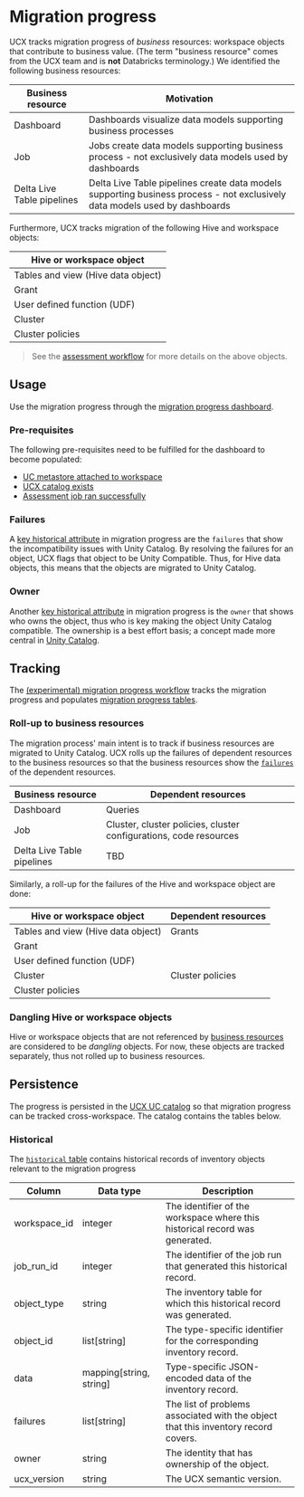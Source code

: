 # Migration progress

UCX tracks migration progress of _business_ resources: workspace objects that contribute to business value.
(The term "business resource" comes from the UCX team and is **not** Databricks terminology.) We identified the
following business resources:

| Business resource          | Motivation                                                                                                                 |
|----------------------------|----------------------------------------------------------------------------------------------------------------------------|
| Dashboard                  | Dashboards visualize data models supporting business processes                                                             |
| Job                        | Jobs create data models supporting business process - not exclusively data models used by dashboards                       |
| Delta Live Table pipelines | Delta Live Table pipelines create data models supporting business process - not exclusively data models used by dashboards |

Furthermore, UCX tracks migration of the following Hive and workspace objects:

| Hive or workspace object           |
|------------------------------------|
| Tables and view (Hive data object) |
| Grant                              |
| User defined function (UDF)        |
| Cluster                            |
| Cluster policies                   |

> See the [assessment workflow](../README.md#assessment-workflow) for more details on the above objects.

## Usage

Use the migration progress through the [migration progress dashboard](../README.md#dashboards).

### Pre-requisites

The following pre-requisites need to be fulfilled for the dashboard to become populated:
- [UC metastore attached to workspace](../README.md#assign-metastore-command)
- [UCX catalog exists](../README.md#create-ucx-catalog-command)
- [Assessment job ran successfully](../README.md#ensure-assessment-run-command)

### Failures

A [key historical attribute](#historical) in migration progress are the `failures` that show the incompatibility issues
with Unity Catalog. By resolving the failures for an object, UCX flags that object to be Unity Compatible. Thus,
for Hive data objects, this means that the objects are migrated to Unity Catalog.

### Owner

Another [key historical attribute](#historical) in migration progress is the `owner` that shows who owns the object,
thus who is key making the object Unity Catalog compatible. The ownership is a best effort basis; a concept made more
central in [Unity Catalog](https://docs.databricks.com/en/data-governance/unity-catalog/manage-privileges/ownership.html).

## Tracking

The [(experimental) migration progress workflow](.../README.md#experimental-migration-progress-workflow) tracks the
migration progress and populates [migration progress tables](#persistence).

### Roll-up to business resources

The migration process' main intent is to track if business resources are migrated to Unity Catalog. UCX rolls up the
failures of dependent resources to the business resources so that the business resources show
the [`failures`](#failures) of the dependent resources.

| Business resource          | Dependent resources                                               |
|----------------------------|-------------------------------------------------------------------|
| Dashboard                  | Queries                                                           |
| Job                        | Cluster, cluster policies, cluster configurations, code resources |
| Delta Live Table pipelines | TBD                                                               |

Similarly, a roll-up for the failures of the Hive and workspace object are done:

| Hive or workspace object           | Dependent resources |
|------------------------------------|---------------------|
| Tables and view (Hive data object) | Grants              |
| Grant                              |                     |
| User defined function (UDF)        |                     |
| Cluster                            | Cluster policies    |
| Cluster policies                   |                     |

### Dangling Hive or workspace objects

Hive or workspace objects that are not referenced by [business resources](#roll-up-to-business-resources) are considered
to be _dangling_ objects. For now, these objects are tracked separately, thus not rolled up to business resources.

## Persistence

The progress is persisted in the [UCX UC catalog](../README.md#create-ucx-catalog-command) so that migration progress can be
tracked cross-workspace. The catalog contains the tables below.

### Historical

The [`historical` table](../src/databricks/labs/ucx/progress/install.py) contains historical records of inventory
objects relevant to the migration progress

| Column       | Data type               | Description                                                                        |
|--------------|-------------------------|------------------------------------------------------------------------------------|
| workspace_id | integer                 | The identifier of the workspace where this historical record was generated.        |
| job_run_id   | integer                 | The identifier of the job run that generated this historical record.               |
| object_type  | string                  | The inventory table for which this historical record was generated.                |
| object_id    | list[string]            | The type-specific identifier for the corresponding inventory record.               |
| data         | mapping[string, string] | Type-specific JSON-encoded data of the inventory record.                           |
| failures     | list[string]            | The list of problems associated with the object that this inventory record covers. |
| owner        | string                  | The identity that has ownership of the object.                                     |
| ucx_version  | string                  | The UCX semantic version.                                                          |
